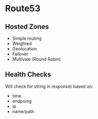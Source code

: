 # Route53

## Hosted Zones
- Simple routing
- Weighted
- Geolocation
- Failover
- Multivale (Round Robin)

## Health Checks 
Will check for string in response) based on: 
- time
- endpoing
- ip
- name/path
